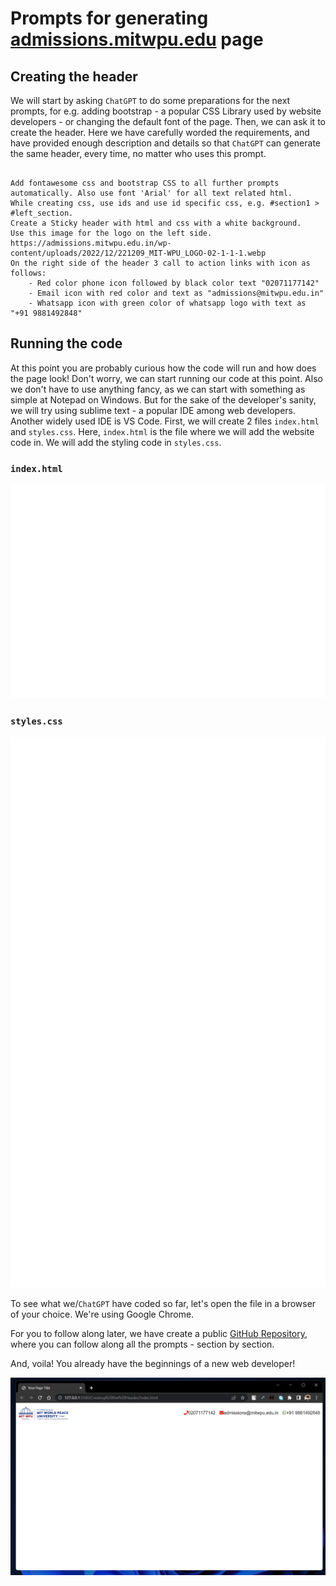 # Prompts for generating [admissions.mitwpu.edu](https://admissions.mitwpu.edu) page

## Creating the header

We will start by asking `ChatGPT` to do some preparations for the next prompts, for e.g. adding bootstrap - a popular CSS Library used by website developers - or changing the default font of the page. Then, we can ask it to create the header. Here we have carefully worded the requirements, and have provided enough description and details so that `ChatGPT` can generate the same header, every time, no matter who uses this prompt.

```

Add fontawesome css and bootstrap CSS to all further prompts automatically. Also use font 'Arial' for all text related html. 
While creating css, use ids and use id specific css, e.g. #section1 > #left_section. 
Create a Sticky header with html and css with a white background. 
Use this image for the logo on the left side. https://admissions.mitwpu.edu.in/wp-content/uploads/2022/12/221209_MIT-WPU_LOGO-02-1-1-1.webp 
On the right side of the header 3 call to action links with icon as follows: 
	- Red color phone icon followed by black color text "02071177142"
	- Email icon with red color and text as "admissions@mitwpu.edu.in"
	- Whatsapp icon with green color of whatsapp logo with text as "+91 9881492848"

```

## Running the code
At this point you are probably curious how the code will run and how does the page look! Don't worry, we can start running our code at this point. Also we don't have to use anything fancy, as we can start with something as simple at Notepad on Windows.
But for the sake of the developer's sanity, we will try using sublime text - a popular IDE among web developers. Another widely used IDE is VS Code.
First, we will create 2 files `index.html` and `styles.css`. Here, `index.html` is the file where we will add the website code in. We will add the styling code in `styles.css`.

### `index.html`
![index.html](./Screenshots/just-the-header-index.svg)

### `styles.css`

![styles.css](./Screenshots/just-the-header-styles.svg)

To see what we/`ChatGPT` have coded so far, let's open the file in a browser of your choice. We're using Google Chrome.

For you to follow along later, we have create a public [GitHub Repository](https://github.com/Foxberry-Technologies/ChatGPT-Vidya-Workshop), where you can follow along all the prompts - section by section.

And, voila! You already have the beginnings of a new web developer!

![Just the header](./Screenshots/just-the-header.png)